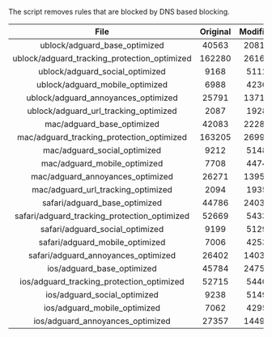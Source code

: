 The script removes rules that are blocked by DNS based blocking.


| File | Original | Modified |
|:----:|:-----:|:-----:|
| ublock/adguard_base_optimized | 40563 | 20816 |
| ublock/adguard_tracking_protection_optimized | 162280 | 26165 |
| ublock/adguard_social_optimized | 9168 | 5112 |
| ublock/adguard_mobile_optimized | 6988 | 4236 |
| ublock/adguard_annoyances_optimized | 25791 | 13719 |
| ublock/adguard_url_tracking_optimized | 2087 | 1928 |
| mac/adguard_base_optimized | 42083 | 22280 |
| mac/adguard_tracking_protection_optimized | 163205 | 26998 |
| mac/adguard_social_optimized | 9212 | 5148 |
| mac/adguard_mobile_optimized | 7708 | 4474 |
| mac/adguard_annoyances_optimized | 26271 | 13957 |
| mac/adguard_url_tracking_optimized | 2094 | 1935 |
| safari/adguard_base_optimized | 44786 | 24034 |
| safari/adguard_tracking_protection_optimized | 52669 | 5433 |
| safari/adguard_social_optimized | 9199 | 5129 |
| safari/adguard_mobile_optimized | 7006 | 4253 |
| safari/adguard_annoyances_optimized | 26402 | 14033 |
| ios/adguard_base_optimized | 45784 | 24757 |
| ios/adguard_tracking_protection_optimized | 52715 | 5440 |
| ios/adguard_social_optimized | 9238 | 5149 |
| ios/adguard_mobile_optimized | 7062 | 4295 |
| ios/adguard_annoyances_optimized | 27357 | 14490 |